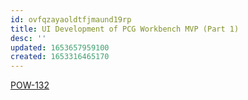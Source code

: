 ```yaml
---
id: ovfqzayaoldtfjmaund19rp
title: UI Development of PCG Workbench MVP (Part 1)
desc: ''
updated: 1653657959100
created: 1653316465170
---
```

[POW-132](https://sherwin-williams.atlassian.net/jira/software/c/projects/POW/boards/5849?view=detail&selectedIssue=POW-132)
